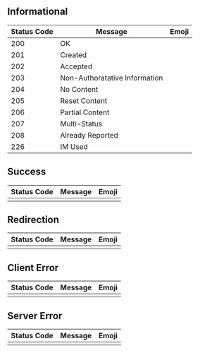 ## Informational


| Status Code        | Message           | Emoji  |
| ------------- |-------------| -----|
| 200 | OK |  |
| 201 | Created |  |
| 202 | Accepted  |  |
| 203 | Non-Authoratative Information |  |
| 204 | No Content |  |
| 205 | Reset Content |  |
| 206 | Partial Content |  |
| 207 | Multi-Status |  |
| 208 | Already Reported |  |
| 226 | IM Used |  |

## Success

| Status Code        | Message           | Emoji  |
| ------------- |:-------------:| -----:|
| |  |  |

## Redirection

| Status Code        | Message           | Emoji  |
| ------------- |:-------------:| -----:|
| |  |  |

## Client Error

| Status Code        | Message           | Emoji  |
| ------------- |:-------------:| -----:|
| |  |  |

## Server Error

| Status Code        | Message           | Emoji  |
| ------------- |:-------------:| -----:|
| |  |  |
